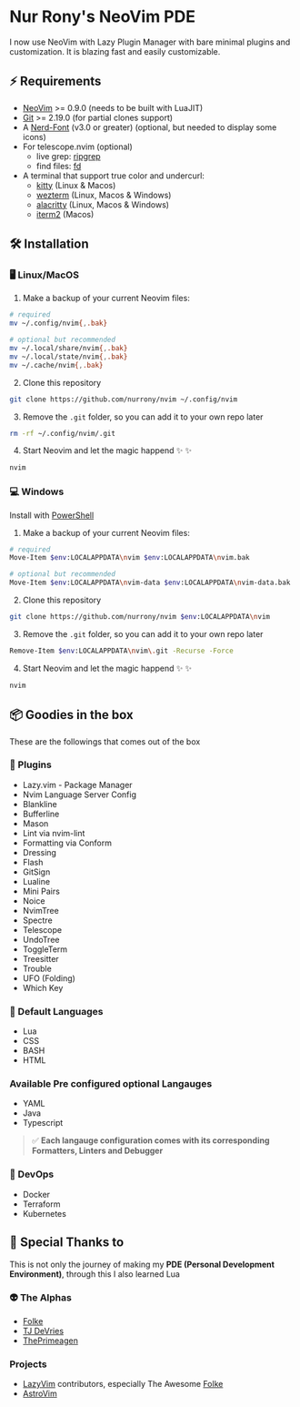 # Nur Rony's NeoVim PDE

I now use NeoVim with Lazy Plugin Manager with bare minimal plugins and customization. It is blazing fast and easily customizable.

## ⚡️ Requirements

- [NeoVim](https://neovim.io/) >= 0.9.0 (needs to be built with LuaJIT)
- [Git](https://git-scm.com/) >= 2.19.0 (for partial clones support)
- A [Nerd-Font](https://www.nerdfonts.com/) (v3.0 or greater) (optional, but needed to display some icons)
- For telescope.nvim (optional)
  - live grep: [ripgrep](https://github.com/BurntSushi/ripgrep)
  - find files: [fd](https://github.com/sharkdp/fd)
- A terminal that support true color and undercurl:
  - [kitty](https://github.com/kovidgoyal/kitty) (Linux & Macos)
  - [wezterm](https://github.com/wez/wezterm) (Linux, Macos & Windows)
  - [alacritty](https://github.com/alacritty/alacritty) (Linux, Macos & Windows)
  - [iterm2](https://iterm2.com/) (Macos)

## 🛠️ Installation

### 🖥 Linux/MacOS

1. Make a backup of your current Neovim files:

```bash
# required
mv ~/.config/nvim{,.bak}

# optional but recommended
mv ~/.local/share/nvim{,.bak}
mv ~/.local/state/nvim{,.bak}
mv ~/.cache/nvim{,.bak}
```

2. Clone this repository

```sh
git clone https://github.com/nurrony/nvim ~/.config/nvim
```

3. Remove the `.git` folder, so you can add it to your own repo later

```sh
rm -rf ~/.config/nvim/.git
```

4. Start Neovim and let the magic happend :sparkles: :sparkles:

```sh
nvim
```

### 💻 Windows

Install with [PowerShell](https://github.com/PowerShell/PowerShell)

1. Make a backup of your current Neovim files:

```sh
# required
Move-Item $env:LOCALAPPDATA\nvim $env:LOCALAPPDATA\nvim.bak

# optional but recommended
Move-Item $env:LOCALAPPDATA\nvim-data $env:LOCALAPPDATA\nvim-data.bak
```

2. Clone this repository

```sh
git clone https://github.com/nurrony/nvim $env:LOCALAPPDATA\nvim
```

3. Remove the `.git` folder, so you can add it to your own repo later

```sh
Remove-Item $env:LOCALAPPDATA\nvim\.git -Recurse -Force
```

4. Start Neovim and let the magic happend :sparkles: :sparkles:

```sh
nvim
```

## 📦 Goodies in the box

These are the followings that comes out of the box

### 🔌 Plugins

- Lazy.vim - Package Manager
- Nvim Language Server Config
- Blankline
- Bufferline
- Mason
- Lint via nvim-lint
- Formatting via Conform
- Dressing
- Flash
- GitSign
- Lualine
- Mini Pairs
- Noice
- NvimTree
- Spectre
- Telescope
- UndoTree
- ToggleTerm
- Treesitter
- Trouble
- UFO (Folding)
- Which Key

### 🔖 Default Languages

- Lua
- CSS
- BASH
- HTML

### Available Pre configured optional Langauges
- YAML
- Java
- Typescript

> ✅ **Each langauge configuration comes with its corresponding Formatters, Linters and Debugger**

### 🚧 DevOps

- Docker
- Terraform
- Kubernetes

## 🙏 Special Thanks to

This is not only the journey of making my **PDE (Personal Development Environment)**, through this I also learned Lua

### 👽 The Alphas

- [Folke](https://twitter.com/folke)
- [TJ DeVries](https://twitter.com/teej_dv)
- [ThePrimeagen](https://twitter.com/ThePrimeagen)

### Projects

- [LazyVim](https://github.com/LazyVim/LazyVim) contributors, especially The Awesome [Folke](https://twitter.com/folke)
- [AstroVim](https://astronvim.com/)
